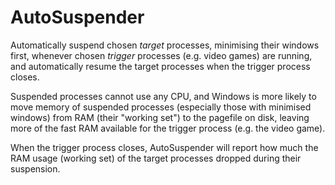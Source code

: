 # AutoSuspender

Automatically suspend chosen _target_ processes, minimising their windows 
first, whenever chosen _trigger_ processes (e.g. video games) are running, and 
automatically resume the target processes when the trigger process closes.

Suspended processes cannot use any CPU, and Windows is more likely to move 
memory of suspended processes (especially those with minimised windows) from 
RAM (their "working set") to the pagefile on disk, leaving more of the fast RAM 
available for the trigger process (e.g. the video game).

When the trigger process closes, AutoSuspender will report how much the RAM 
usage (working set) of the target processes dropped during their suspension.